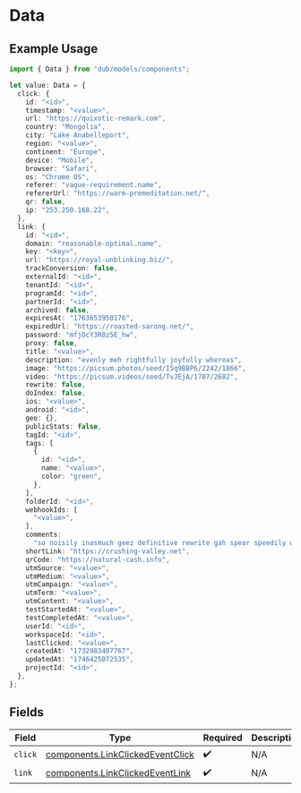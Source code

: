 # Data

## Example Usage

```typescript
import { Data } from "dub/models/components";

let value: Data = {
  click: {
    id: "<id>",
    timestamp: "<value>",
    url: "https://quixotic-remark.com",
    country: "Mongolia",
    city: "Lake Anabelleport",
    region: "<value>",
    continent: "Europe",
    device: "Mobile",
    browser: "Safari",
    os: "Chrome OS",
    referer: "vague-requirement.name",
    refererUrl: "https://warm-premeditation.net/",
    qr: false,
    ip: "253.250.168.22",
  },
  link: {
    id: "<id>",
    domain: "reasonable-optimal.name",
    key: "<key>",
    url: "https://royal-unblinking.biz/",
    trackConversion: false,
    externalId: "<id>",
    tenantId: "<id>",
    programId: "<id>",
    partnerId: "<id>",
    archived: false,
    expiresAt: "1763653950176",
    expiredUrl: "https://roasted-sarong.net/",
    password: "mfjOcY3R8z5E_hw",
    proxy: false,
    title: "<value>",
    description: "evenly meh rightfully joyfully whereas",
    image: "https://picsum.photos/seed/I5q9BBP6/2242/1866",
    video: "https://picsum.videos/seed/TvJEjA/1787/2682",
    rewrite: false,
    doIndex: false,
    ios: "<value>",
    android: "<id>",
    geo: {},
    publicStats: false,
    tagId: "<id>",
    tags: [
      {
        id: "<id>",
        name: "<value>",
        color: "green",
      },
    ],
    folderId: "<id>",
    webhookIds: [
      "<value>",
    ],
    comments:
      "so noisily inasmuch geez definitive rewrite gah spear speedily when so offset amongst past put pfft",
    shortLink: "https://crushing-valley.net",
    qrCode: "https://natural-cash.info",
    utmSource: "<value>",
    utmMedium: "<value>",
    utmCampaign: "<value>",
    utmTerm: "<value>",
    utmContent: "<value>",
    testStartedAt: "<value>",
    testCompletedAt: "<value>",
    userId: "<id>",
    workspaceId: "<id>",
    lastClicked: "<value>",
    createdAt: "1732983407767",
    updatedAt: "1746425072535",
    projectId: "<id>",
  },
};
```

## Fields

| Field                                                                                | Type                                                                                 | Required                                                                             | Description                                                                          |
| ------------------------------------------------------------------------------------ | ------------------------------------------------------------------------------------ | ------------------------------------------------------------------------------------ | ------------------------------------------------------------------------------------ |
| `click`                                                                              | [components.LinkClickedEventClick](../../models/components/linkclickedeventclick.md) | :heavy_check_mark:                                                                   | N/A                                                                                  |
| `link`                                                                               | [components.LinkClickedEventLink](../../models/components/linkclickedeventlink.md)   | :heavy_check_mark:                                                                   | N/A                                                                                  |